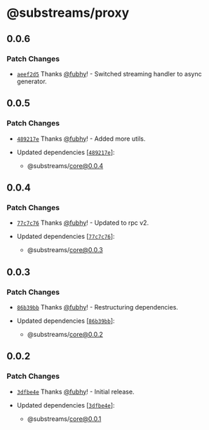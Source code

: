 # @substreams/proxy

## 0.0.6

### Patch Changes

- [`aeef2d5`](https://github.com/substreams-js/substreams-js/commit/aeef2d5f1a676d24a352fc337066df7c936e2154) Thanks [@fubhy](https://github.com/fubhy)! - Switched streaming handler to async generator.

## 0.0.5

### Patch Changes

- [`489217e`](https://github.com/substreams-js/substreams-js/commit/489217e6a4ff28b80ba04697200b0cdffb0ae965) Thanks [@fubhy](https://github.com/fubhy)! - Added more utils.

- Updated dependencies [[`489217e`](https://github.com/substreams-js/substreams-js/commit/489217e6a4ff28b80ba04697200b0cdffb0ae965)]:
  - @substreams/core@0.0.4

## 0.0.4

### Patch Changes

- [`77c7c76`](https://github.com/substreams-js/substreams-js/commit/77c7c76c68510046b1aaeb0d94a3b57972ff904a) Thanks [@fubhy](https://github.com/fubhy)! - Updated to rpc v2.

- Updated dependencies [[`77c7c76`](https://github.com/substreams-js/substreams-js/commit/77c7c76c68510046b1aaeb0d94a3b57972ff904a)]:
  - @substreams/core@0.0.3

## 0.0.3

### Patch Changes

- [`86b39bb`](https://github.com/substreams-js/substreams-js/commit/86b39bb7f94e2f607bc04f99e6ffab3f4d4370a5) Thanks [@fubhy](https://github.com/fubhy)! - Restructuring dependencies.

- Updated dependencies [[`86b39bb`](https://github.com/substreams-js/substreams-js/commit/86b39bb7f94e2f607bc04f99e6ffab3f4d4370a5)]:
  - @substreams/core@0.0.2

## 0.0.2

### Patch Changes

- [`3dfbe4e`](https://github.com/substreams-js/substreams-js/commit/3dfbe4e6d8d2625b5f9042560b7c539dd1dcdfbc) Thanks [@fubhy](https://github.com/fubhy)! - Initial release.

- Updated dependencies [[`3dfbe4e`](https://github.com/substreams-js/substreams-js/commit/3dfbe4e6d8d2625b5f9042560b7c539dd1dcdfbc)]:
  - @substreams/core@0.0.1
